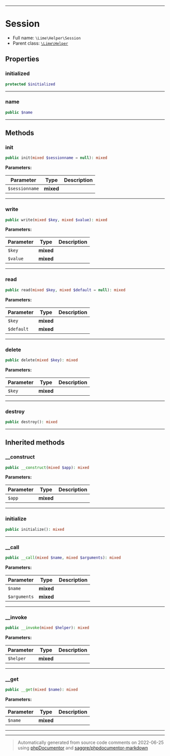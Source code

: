 ***

# Session





* Full name: `\Lime\Helper\Session`
* Parent class: [`\Lime\Helper`](../Helper.md)



## Properties


### initialized



```php
protected $initialized
```






***

### name



```php
public $name
```






***

## Methods


### init



```php
public init(mixed $sessionname = null): mixed
```








**Parameters:**

| Parameter | Type | Description |
|-----------|------|-------------|
| `$sessionname` | **mixed** |  |




***

### write



```php
public write(mixed $key, mixed $value): mixed
```








**Parameters:**

| Parameter | Type | Description |
|-----------|------|-------------|
| `$key` | **mixed** |  |
| `$value` | **mixed** |  |




***

### read



```php
public read(mixed $key, mixed $default = null): mixed
```








**Parameters:**

| Parameter | Type | Description |
|-----------|------|-------------|
| `$key` | **mixed** |  |
| `$default` | **mixed** |  |




***

### delete



```php
public delete(mixed $key): mixed
```








**Parameters:**

| Parameter | Type | Description |
|-----------|------|-------------|
| `$key` | **mixed** |  |




***

### destroy



```php
public destroy(): mixed
```











***


## Inherited methods


### __construct



```php
public __construct(mixed $app): mixed
```








**Parameters:**

| Parameter | Type | Description |
|-----------|------|-------------|
| `$app` | **mixed** |  |




***

### initialize



```php
public initialize(): mixed
```











***

### __call



```php
public __call(mixed $name, mixed $arguments): mixed
```








**Parameters:**

| Parameter | Type | Description |
|-----------|------|-------------|
| `$name` | **mixed** |  |
| `$arguments` | **mixed** |  |




***

### __invoke



```php
public __invoke(mixed $helper): mixed
```








**Parameters:**

| Parameter | Type | Description |
|-----------|------|-------------|
| `$helper` | **mixed** |  |




***

### __get



```php
public __get(mixed $name): mixed
```








**Parameters:**

| Parameter | Type | Description |
|-----------|------|-------------|
| `$name` | **mixed** |  |




***


***
> Automatically generated from source code comments on 2022-06-25 using [phpDocumentor](http://www.phpdoc.org/) and [saggre/phpdocumentor-markdown](https://github.com/Saggre/phpDocumentor-markdown)
